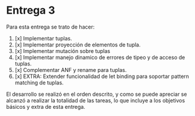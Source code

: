 # Entrega 3
Para esta entrega se trato de hacer:
1. [x] Implementar tuplas.
2. [x] Implementar proyección de elementos de tupla. 
3. [x] Implementar mutación sobre tuplas
4. [x] Implementar manejo dinamico de errores de tipeo y de acceso de tuplas.
5. [x] Complementar ANF y rename para tuplas.
6. [x] EXTRA: Extender funcionalidad de let binding para soportar pattern matching de tuplas.

<!-- Para esta entrega, asumimos que al utilizar tuplas como argumentos en funciones externas, estas tienen la aridad esperada por la función. -->

El desarrollo se realizó en el orden descrito, y como se puede apreciar se alcanzó a realizar la totalidad de las tareas,
lo que incluye a los objetivos básicos y extra de esta entrega.
